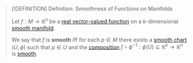 >[!DEFINITION] Definition: Smoothness of Functions on Manifolds
>
>Let $f: M \to \mathbb{R}^n$ be a [real vector-valued function](Real%20Vector-Valued%20Function.md) on a $k$-dimensional [smooth manifold](Smooth%20Manifold.md).
>
>We say that $f$ is **smooth** iff for each $p \in M$ there exists a [smooth chart](Smooth%20Chart.md) $(U, \phi)$ such that $p \in U$ and the [composition](../Functions/Composition.md) $f \circ \phi^{-1}: \phi(U) \subseteq \mathbb{R}^k \to \mathbb{R}^n$ is [smooth](../Real%20Analysis/Real%20Vector%20Functions/Differentiation/Partial%20Derivatives%20of%20Real%20Vector%20Functions.md).
>